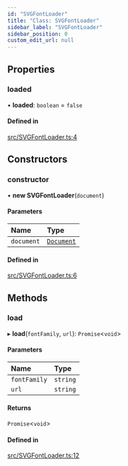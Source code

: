 ```yaml
---
id: "SVGFontLoader"
title: "Class: SVGFontLoader"
sidebar_label: "SVGFontLoader"
sidebar_position: 0
custom_edit_url: null
---
```


## Properties

### loaded

• **loaded**: `boolean` = `false`

#### Defined in

[src/SVGFontLoader.ts:4](https://github.com/canvg/canvg/blob/5ea8056/src/SVGFontLoader.ts#L4)

## Constructors

### constructor

• **new SVGFontLoader**(`document`)

#### Parameters

| Name | Type |
| :------ | :------ |
| `document` | [`Document`](Document.md) |

#### Defined in

[src/SVGFontLoader.ts:6](https://github.com/canvg/canvg/blob/5ea8056/src/SVGFontLoader.ts#L6)

## Methods

### load

▸ **load**(`fontFamily`, `url`): `Promise`<`void`\>

#### Parameters

| Name | Type |
| :------ | :------ |
| `fontFamily` | `string` |
| `url` | `string` |

#### Returns

`Promise`<`void`\>

#### Defined in

[src/SVGFontLoader.ts:12](https://github.com/canvg/canvg/blob/5ea8056/src/SVGFontLoader.ts#L12)
